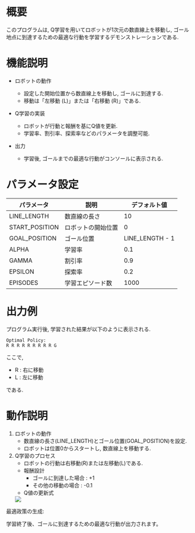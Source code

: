 # 概要
このプログラムは, Q学習を用いてロボットが1次元の数直線上を移動し, ゴール地点に到達するための最適な行動を学習するデモンストレーションである.

# 機能説明
* ロボットの動作
  * 設定した開始位置から数直線上を移動し, ゴールに到達する.
  * 移動は「左移動 (L)」または「右移動 (R)」である.

* Q学習の実装
  * ロボットが行動と報酬を基にQ値を更新.
  * 学習率、割引率、探索率などのパラメータを調整可能.

* 出力
  * 学習後, ゴールまでの最適な行動がコンソールに表示される.

# パラメータ設定
| パラメータ     | 説明               | デフォルト値    | 
| -------------- | ------------------ | --------------- | 
| LINE_LENGTH    | 数直線の長さ       | 10              | 
| START_POSITION | ロボットの開始位置 | 0               | 
| GOAL_POSITION  | ゴール位置         | LINE_LENGTH - 1 | 
| ALPHA          | 学習率             | 0.1             | 
| GAMMA          | 割引率             | 0.9             | 
| EPSILON        | 探索率             | 0.2             | 
| EPISODES       | 学習エピソード数   | 1000            | 

# 出力例
プログラム実行後, 学習された結果が以下のように表示される.
```
Optimal Policy:
R R R R R R R R R G
```
ここで,
* R : 右に移動
* L : 左に移動

である.

# 動作説明
1. ロボットの動作
    * 数直線の長さ(LINE_LENGTH)とゴール位置(GOAL_POSITION)を設定.
    * ロボットは位置0からスタートし, 数直線上を移動する.
2. Q学習のプロセス
    * ロボットの行動は右移動(R)または左移動(L)である.
    * 報酬設計
        * ゴールに到達した場合 : +1
        * その他の移動の場合 :  -0.1
     * Q値の更新式
     <img src="https://latex.codecogs.com/gif.latex?\int_a^bf(x)dx](https://latex.codecogs.com/svg.image?&space;)](https://latex.codecogs.com/svg.image?Q(s,a)=Q(s,a)&plus;ALPHA*[reward&plus;GAMMA*max(Q(s',a'))-Q(s,a)" />

最適政策の生成:

学習終了後、ゴールに到達するための最適な行動が出力されます。
